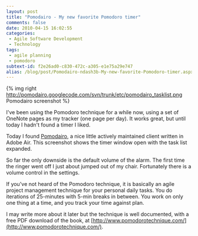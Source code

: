 ```yaml
---
layout: post
title: "Pomodairo - My new favorite Pomodoro timer"
comments: false
date: 2010-04-15 16:02:55
categories:
 - Agile Software Development
 - Technology
tags:
 - agile planning
 - pomodoro
subtext-id: f2e26ad0-c830-472c-a305-e1e75a29e747
alias: /blog/post/Pomodairo-ndash3b-My-new-favorite-Pomodoro-timer.aspx
---
```


{% img right http://pomodairo.googlecode.com/svn/trunk/etc/pomodairo_tasklist.png Pomodairo screenshot %}

I've been using the Pomodoro technique for a while now, using a set of OneNote pages as my tracker (one page per day). It works great, but until today I hadn't found a timer I liked.

Today I found [Pomodairo](http://code.google.com/p/pomodairo/), a nice little actively maintained client written in Adobe Air. This screenshot shows the timer window open with the task list expanded.

So far the only downside is the default volume of the alarm. The first time the ringer went off I just about jumped out of my chair. Fortunately there is a volume control in the settings.

If you've not heard of the Pomodoro technique, it is basically an agile project management technique for your personal daily tasks. You do iterations of 25-minutes with 5-min breaks in between. You work on only one thing at a time, and you track your time against plan.

I may write more about it later but the technique is well documented, with a free PDF download of the book, at [http://www.pomodorotechnique.com/](http://www.pomodorotechnique.com/).
